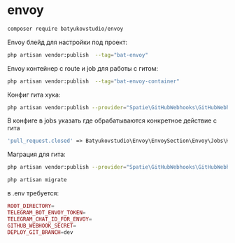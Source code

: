 # envoy
```bash
composer require batyukovstudio/envoy
```
Envoy блейд для настройки под проект:
```bash
php artisan vendor:publish  --tag="bat-envoy"
```
Envoy контейнер c route и job для работы с гитом:
```bash
php artisan vendor:publish  --tag="bat-envoy-container"
```
Конфиг гита хука:
```bash
php artisan vendor:publish --provider="Spatie\GitHubWebhooks\GitHubWebhooksServiceProvider" --tag="github-webhooks-config"
```
В конфиге в jobs указать где обрабатываются конкретное действие с гита
```php
'pull_request.closed' => Batyukovstudio\Envoy\EnvoySection\Envoy\Jobs\HandlePullRequestClosedWebhookJob::class,
```
Маграция для гита:
```bash
php artisan vendor:publish --provider="Spatie\GitHubWebhooks\GitHubWebhooksServiceProvider" --tag="github-webhooks-migrations"
```
```bash
php artisan migrate
```
в .env требуется:
```php
ROOT_DIRECTORY=
TELEGRAM_BOT_ENVOY_TOKEN=
TELEGRAM_CHAT_ID_FOR_ENVOY=
GITHUB_WEBHOOK_SECRET=
DEPLOY_GIT_BRANCH=dev
```
